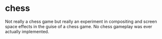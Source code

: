 # chess

Not really a chess game but really an experiment in compositing and screen space effects in the guise of a chess game.
No chess gameplay was ever actually implemented.
